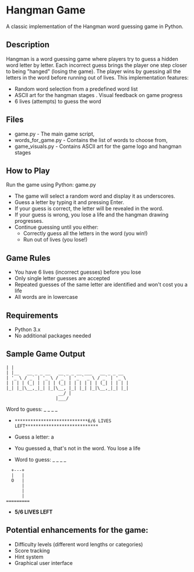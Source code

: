 # Hangman Game

A classic implementation of the Hangman word guessing game in Python.

## Description

Hangman is a word guessing game where players try to guess a hidden word letter by letter. Each incorrect guess brings the player one step closer to being "hanged" (losing the game). The player wins by guessing all the letters in the word before running out of lives.
This implementation features:

- Random word selection from a predefined word list
- ASCII art for the hangman stages
. Visual feedback on game progress
- 6 lives (attempts) to guess the word

## Files

- game.py - The main game script,
- words_for_game.py - Contains the list of words to choose from,
- game_visuals.py - Contains ASCII art for the game logo and hangman stages

## How to Play

Run the game using Python:
game.py

* The game will select a random word and display it as underscores.
* Guess a letter by typing it and pressing Enter.
* If your guess is correct, the letter will be revealed in the word.
* If your guess is wrong, you lose a life and the hangman drawing progresses.
* Continue guessing until you either:
    - Correctly guess all the letters in the word (you win!)
    - Run out of lives (you lose!)



## Game Rules

- You have 6 lives (incorrect guesses) before you lose
- Only single letter guesses are accepted
- Repeated guesses of the same letter are identified and won't cost you a life
- All words are in lowercase

## Requirements

- Python 3.x
- No additional packages needed

## Sample Game Output
``` _                                             
| |                                            
| |__   __ _ _ __   __ _ _ __ ___   __ _ _ __  
| '_ \ / _` | '_ \ / _` | '_ ` _ \ / _` | '_ \ 
| | | | (_| | | | | (_| | | | | | | (_| | | | |
|_| |_|\__,_|_| |_|\__, |_| |_| |_|\__,_|_| |_|
                    __/ |                      
                   |___/                       
```
Word to guess: _ _ _ _
- ```****************************6/6 LIVES LEFT****************************```
- Guess a letter: a
- You guessed a, that's not in the word. You lose a life

- Word to guess: _ _ _ _
```
  +---+
  |   |
  O   |
      |
      |
      |
=========
```
- ****************************5/6 LIVES LEFT****************************


## Potential enhancements for the game:

- Difficulty levels (different word lengths or categories)
- Score tracking
- Hint system
- Graphical user interface
